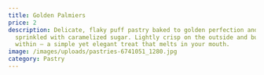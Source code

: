 ```yaml
---
title: Golden Palmiers
price: 2
description: Delicate, flaky puff pastry baked to golden perfection and
  sprinkled with caramelized sugar. Lightly crisp on the outside and buttery
  within — a simple yet elegant treat that melts in your mouth.
image: /images/uploads/pastries-6741051_1280.jpg
category: Pastry
---
```

